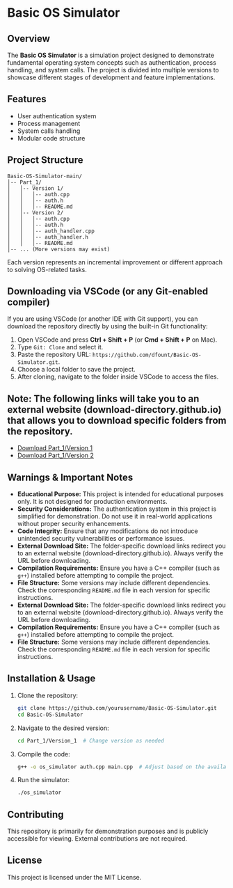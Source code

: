 # Basic OS Simulator

## Overview

The **Basic OS Simulator** is a simulation project designed to demonstrate fundamental operating system concepts such as authentication, process handling, and system calls. The project is divided into multiple versions to showcase different stages of development and feature implementations.

## Features

- User authentication system
- Process management
- System calls handling
- Modular code structure

## Project Structure

```
Basic-OS-Simulator-main/
│-- Part_1/
│   │-- Version 1/
│   │   │-- auth.cpp
│   │   │-- auth.h
│   │   │-- README.md
│   │-- Version 2/
│   │   │-- auth.cpp
│   │   │-- auth.h
│   │   │-- auth_handler.cpp
│   │   │-- auth_handler.h
│   │   │-- README.md
│-- ... (More versions may exist)
```

Each version represents an incremental improvement or different approach to solving OS-related tasks.

## Downloading via VSCode (or any Git-enabled compiler)
If you are using VSCode (or another IDE with Git support), you can download the repository directly by using the built-in Git functionality:
1. Open VSCode and press **Ctrl + Shift + P** (or **Cmd + Shift + P** on Mac).
2. Type `Git: Clone` and select it.
3. Paste the repository URL: `https://github.com/dfount/Basic-OS-Simulator.git`.
4. Choose a local folder to save the project.
5. After cloning, navigate to the folder inside VSCode to access the files.

## Note: The following links will take you to an external website (download-directory.github.io) that allows you to download specific folders from the repository.

- [Download Part\_1/Version 1](https://download-directory.github.io/?url=https://github.com/dfount/Basic-OS-Simulator/tree/main/Part_1/Version%201)
- [Download Part\_1/Version 2](https://download-directory.github.io/?url=https://github.com/dfount/Basic-OS-Simulator/tree/main/Part_1/Version%202)

## Warnings & Important Notes
- **Educational Purpose:** This project is intended for educational purposes only. It is not designed for production environments.
- **Security Considerations:** The authentication system in this project is simplified for demonstration. Do not use it in real-world applications without proper security enhancements.
- **Code Integrity:** Ensure that any modifications do not introduce unintended security vulnerabilities or performance issues.
- **External Download Site:** The folder-specific download links redirect you to an external website (download-directory.github.io). Always verify the URL before downloading.
- **Compilation Requirements:** Ensure you have a C++ compiler (such as `g++`) installed before attempting to compile the project.
- **File Structure:** Some versions may include different dependencies. Check the corresponding `README.md` file in each version for specific instructions.
- **External Download Site:** The folder-specific download links redirect you to an external website (download-directory.github.io). Always verify the URL before downloading.
- **Compilation Requirements:** Ensure you have a C++ compiler (such as `g++`) installed before attempting to compile the project.
- **File Structure:** Some versions may include different dependencies. Check the corresponding `README.md` file in each version for specific instructions.

## Installation & Usage

1. Clone the repository:
   ```sh
   git clone https://github.com/yourusername/Basic-OS-Simulator.git
   cd Basic-OS-Simulator
   ```
2. Navigate to the desired version:
   ```sh
   cd Part_1/Version_1  # Change version as needed
   ```
3. Compile the code:
   ```sh
   g++ -o os_simulator auth.cpp main.cpp  # Adjust based on the available files
   ```
4. Run the simulator:
   ```sh
   ./os_simulator
   ```

## Contributing

This repository is primarily for demonstration purposes and is publicly accessible for viewing. External contributions are not required.

## License

This project is licensed under the MIT License.

